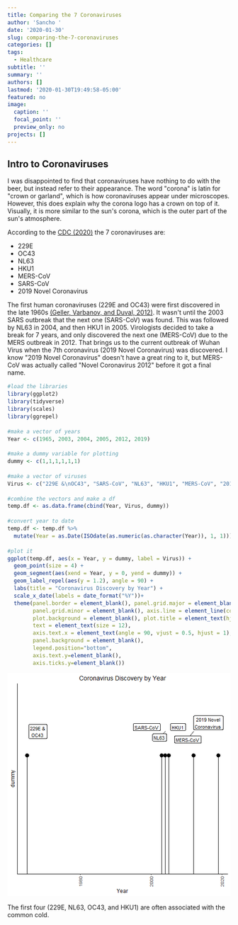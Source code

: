 ```yaml
---
title: Comparing the 7 Coronaviruses
author: 'Sancho '
date: '2020-01-30'
slug: comparing-the-7-coronaviruses
categories: []
tags:
  - Healthcare
subtitle: ''
summary: ''
authors: []
lastmod: '2020-01-30T19:49:58-05:00'
featured: no
image:
  caption: ''
  focal_point: ''
  preview_only: no
projects: []
---
```


## Intro to Coronaviruses

I was disappointed to find that coronaviruses have nothing to do with the beer, but instead refer to their appearance. The word "corona" is latin for "crown or garland", which is how coronaviruses appear under microscopes. However, this does explain why the corona logo has a crown on top of it. Visually, it is more similar to the sun's corona, which is the outer part of the sun's atmosphere. 

According to the [CDC (2020)](https://www.cdc.gov/coronavirus/types.html) the 7 coronaviruses are: 

* 229E
* OC43
* NL63
* HKU1
* MERS-CoV
* SARS-CoV
* 2019 Novel Coronavirus

The first human  coronaviruses (229E and OC43) were first discovered in the late 1960s [(Geller, Varbanov, and Duval, 2012)](https://www.ncbi.nlm.nih.gov/pmc/articles/PMC3509683/). It wasn't until the 2003 SARS outbreak that the next one (SARS-CoV) was found. This was followed by NL63 in 2004, and then HKU1 in 2005. Virologists decided to take a break for 7 years, and only discovered the next one (MERS-CoV) due to the MERS outbreak in 2012. That brings us to the current outbreak of Wuhan Virus when the 7th coronavirus (2019 Novel Coronavirus) was discovered. I know "2019 Novel Coronavirus" doesn't have a great ring to it, but MERS-CoV was actually called "Novel Coronavirus 2012" before it got a final name. 


```r
#load the libraries
library(ggplot2)
library(tidyverse)
library(scales)
library(ggrepel)

#make a vector of years
Year <- c(1965, 2003, 2004, 2005, 2012, 2019)

#make a dummy variable for plotting
dummy <- c(1,1,1,1,1,1)

#make a vector of viruses
Virus <- c("229E &\nOC43", "SARS-CoV", "NL63", "HKU1", "MERS-CoV", "2019 Novel\nCoronavirus")

#combine the vectors and make a df
temp.df <- as.data.frame(cbind(Year, Virus, dummy))

#convert year to date
temp.df <- temp.df %>%
  mutate(Year = as.Date(ISOdate(as.numeric(as.character(Year)), 1, 1)))

#plot it 
ggplot(temp.df, aes(x = Year, y = dummy, label = Virus)) +
  geom_point(size = 4) +
  geom_segment(aes(xend = Year, y = 0, yend = dummy)) +
  geom_label_repel(aes(y = 1.2), angle = 90) +
  labs(title = "Coronavirus Discovery by Year") +
  scale_x_date(labels = date_format("%Y"))+
  theme(panel.border = element_blank(), panel.grid.major = element_blank(),
        panel.grid.minor = element_blank(), axis.line = element_line(colour = "black"),
        plot.background = element_blank(), plot.title = element_text(hjust = 0.5),
        text = element_text(size = 12),
        axis.text.x = element_text(angle = 90, vjust = 0.5, hjust = 1),
        panel.background = element_blank(),
        legend.position="bottom",
        axis.text.y=element_blank(),
        axis.ticks.y=element_blank())
```

![plot of chunk unnamed-chunk-1](figure/unnamed-chunk-1-1.png)

The first four (229E, NL63, OC43, and HKU1) are often associated with the common cold. 



